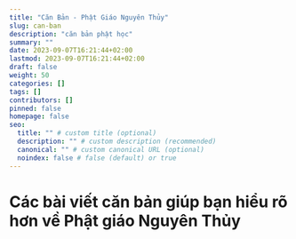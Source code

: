 ```yaml
---
title: "Căn Bản - Phật Giáo Nguyên Thủy"
slug: can-ban
description: "căn bản phật học"
summary: ""
date: 2023-09-07T16:21:44+02:00
lastmod: 2023-09-07T16:21:44+02:00
draft: false
weight: 50
categories: []
tags: []
contributors: []
pinned: false
homepage: false
seo:
  title: "" # custom title (optional)
  description: "" # custom description (recommended)
  canonical: "" # custom canonical URL (optional)
  noindex: false # false (default) or true
---
```


# Các bài viết căn bản giúp bạn hiểu rõ hơn về Phật giáo Nguyên Thủy
